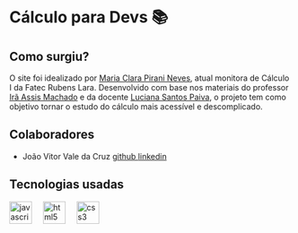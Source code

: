 # Cálculo para Devs 📚
## Como surgiu?  
<p> O site foi idealizado por <a href="https://www.linkedin.com/in/clara-neves-23aa832b7" target="_blank">Maria Clara Pirani Neves</a>, atual monitora de Cálculo I da Fatec Rubens Lara. Desenvolvido com base nos materiais do professor <a href="http://lattes.cnpq.br/9794212338938206" target="_blank">Irã Assis Machado</a> e da docente <a href="http://lattes.cnpq.br/9572346885336182" target="_blank">Luciana Santos Paiva</a>, o projeto tem como objetivo tornar o estudo do cálculo mais acessível e descomplicado.</p>

## Colaboradores
- João Vitor Vale da Cruz
<a href="https://github.com/joaovale23" target="_blank"> github </a>   <a href="https://www.linkedin.com/in/jo%C3%A3o-vitor-vale-350b96321/" target="_blank"> linkedin </a>
 
<h2 align="left">Tecnologias usadas</h2>
<div align="left">
  <img src="https://cdn.jsdelivr.net/gh/devicons/devicon/icons/javascript/javascript-original.svg" height="40" alt="javascript logo"  />
  <img width="12" />
  <img src="https://cdn.jsdelivr.net/gh/devicons/devicon/icons/html5/html5-original.svg" height="40" alt="html5 logo"  />
  <img width="12" />
  <img src="https://cdn.jsdelivr.net/gh/devicons/devicon/icons/css3/css3-original.svg" height="40" alt="css3 logo"  />
</div>


